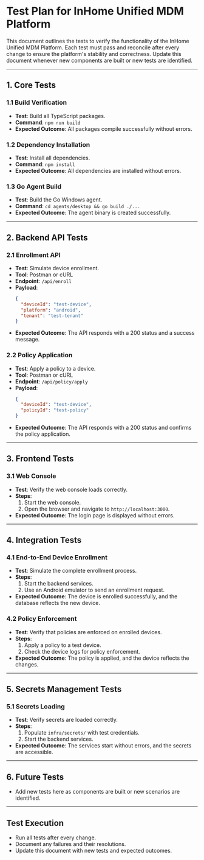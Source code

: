 # Test Plan for InHome Unified MDM Platform

This document outlines the tests to verify the functionality of the InHome Unified MDM Platform. Each test must pass and reconcile after every change to ensure the platform's stability and correctness. Update this document whenever new components are built or new tests are identified.

---

## 1. **Core Tests**

### 1.1 Build Verification
- **Test**: Build all TypeScript packages.
- **Command**: `npm run build`
- **Expected Outcome**: All packages compile successfully without errors.

### 1.2 Dependency Installation
- **Test**: Install all dependencies.
- **Command**: `npm install`
- **Expected Outcome**: All dependencies are installed without errors.

### 1.3 Go Agent Build
- **Test**: Build the Go Windows agent.
- **Command**: `cd agents/desktop && go build ./...`
- **Expected Outcome**: The agent binary is created successfully.

---

## 2. **Backend API Tests**

### 2.1 Enrollment API
- **Test**: Simulate device enrollment.
- **Tool**: Postman or cURL
- **Endpoint**: `/api/enroll`
- **Payload**:
  ```json
  {
    "deviceId": "test-device",
    "platform": "android",
    "tenant": "test-tenant"
  }
  ```
- **Expected Outcome**: The API responds with a 200 status and a success message.

### 2.2 Policy Application
- **Test**: Apply a policy to a device.
- **Tool**: Postman or cURL
- **Endpoint**: `/api/policy/apply`
- **Payload**:
  ```json
  {
    "deviceId": "test-device",
    "policyId": "test-policy"
  }
  ```
- **Expected Outcome**: The API responds with a 200 status and confirms the policy application.

---

## 3. **Frontend Tests**

### 3.1 Web Console
- **Test**: Verify the web console loads correctly.
- **Steps**:
  1. Start the web console.
  2. Open the browser and navigate to `http://localhost:3000`.
- **Expected Outcome**: The login page is displayed without errors.

---

## 4. **Integration Tests**

### 4.1 End-to-End Device Enrollment
- **Test**: Simulate the complete enrollment process.
- **Steps**:
  1. Start the backend services.
  2. Use an Android emulator to send an enrollment request.
- **Expected Outcome**: The device is enrolled successfully, and the database reflects the new device.

### 4.2 Policy Enforcement
- **Test**: Verify that policies are enforced on enrolled devices.
- **Steps**:
  1. Apply a policy to a test device.
  2. Check the device logs for policy enforcement.
- **Expected Outcome**: The policy is applied, and the device reflects the changes.

---

## 5. **Secrets Management Tests**

### 5.1 Secrets Loading
- **Test**: Verify secrets are loaded correctly.
- **Steps**:
  1. Populate `infra/secrets/` with test credentials.
  2. Start the backend services.
- **Expected Outcome**: The services start without errors, and the secrets are accessible.

---

## 6. **Future Tests**
- Add new tests here as components are built or new scenarios are identified.

---

## Test Execution
- Run all tests after every change.
- Document any failures and their resolutions.
- Update this document with new tests and expected outcomes.